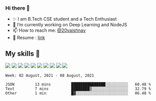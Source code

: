 ### Hi there 👋

<!--
**vaishnav-197/vaishnav-197** is a ✨ _special_ ✨ repository because its `README.md` (this file) appears on your GitHub profile.

Here are some ideas to get you started:
-->

- ✨ I am B.Tech CSE student and a Tech Enthusiast
- 🔭 I’m currently working on Deep Learning and NodeJS
- 📫 How to reach me: [@20vaishnav](https://twitter.com/20vaishnav)
- 🔭 Resume : [link](https://docs.google.com/document/d/1sVmdrZ_oAZ5dlCYpcAQodWISeJOea8gpJk0LbAx-6Y0/edit?usp=sharing)

## My skills 🚀

![](https://img.shields.io/badge/HTML5-E34F26?style=for-the-badge&logo=html5&logoColor=white)
![](https://img.shields.io/badge/JavaScript-F7DF1E?style=for-the-badge&logo=javascript&logoColor=black)
![](https://img.shields.io/badge/Node.js-43853D?style=for-the-badge&logo=node.js&logoColor=white)
![](https://img.shields.io/badge/CSS3-1572B6?style=for-the-badge&logo=css3&logoColor=white)
![](https://img.shields.io/badge/Markdown-000000?style=for-the-badge&logo=markdown&logoColor=white)
![](https://img.shields.io/badge/Express.js-404D59?style=for-the-badge)
![](https://img.shields.io/badge/React-20232A?style=for-the-badge&logo=react&logoColor=61DAFB)
![](https://img.shields.io/badge/Bootstrap-563D7C?style=for-the-badge&logo=bootstrap&logoColor=white)
![](https://img.shields.io/badge/Material--UI-0081CB?style=for-the-badge&logo=material-ui&logoColor=white)
![](https://img.shields.io/badge/MongoDB-4EA94B?style=for-the-badge&logo=mongodb&logoColor=white)




<!--START_SECTION:waka-->
```text
Week: 02 August, 2021 - 08 August, 2021

JSON         13 mins         ███████████████░░░░░░░░░░   60.48 % 
Text         7 mins          ████████▒░░░░░░░░░░░░░░░░   32.79 % 
Other        1 min           █▓░░░░░░░░░░░░░░░░░░░░░░░   06.48 % 
```
<!--END_SECTION:waka-->

